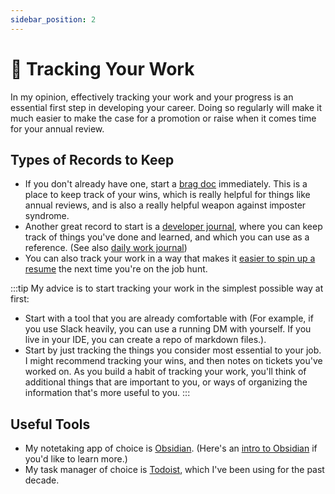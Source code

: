 ```yaml
---
sidebar_position: 2
---
```

# 📝 Tracking Your Work
In my opinion, effectively tracking your work and your progress is an essential first step in developing your career. Doing so regularly will make it much easier to make the case for a promotion or raise when it comes time for your annual review.

## Types of Records to Keep
- If you don't already have one, start a [brag doc](https://jvns.ca/blog/brag-documents/) immediately. This is a place to keep track of your wins, which is really helpful for things like annual reviews, and is also a really helpful weapon against imposter syndrome.
- Another great record to start is a [developer journal](https://opensource.com/article/19/4/what-developer-journal), where you can keep track of things you've done and learned, and which you can use as a reference. (See also [daily work journal](https://blog.isquaredsoftware.com/2020/09/coding-career-advice-daily-work-journal/))
- You can also track your work in a way that makes it [easier to spin up a resume](https://alistapart.com/article/the-career-management-document/) the next time you're on the job hunt.

:::tip
My advice is to start tracking your work in the simplest possible way at first:
- Start with a tool that you are already comfortable with (For example, if you use Slack heavily, you can use a running DM with yourself. If you live in your IDE, you can create a repo of markdown files.).
- Start by just tracking the things you consider most essential to your job. I might recommend tracking your wins, and then notes on tickets you've worked on. As you build a habit of tracking your work, you'll think of additional things that are important to you, or ways of organizing the information that's more useful to you.
:::

## Useful Tools
- My notetaking app of choice is [Obsidian](https://obsidian.md/). (Here's an [intro to Obsidian](https://www.samjulien.com/get-started-with-obsidian-as-a-developer) if you'd like to learn more.)
- My task manager of choice is [Todoist](https://todoist.com/), which I've been using for the past decade.